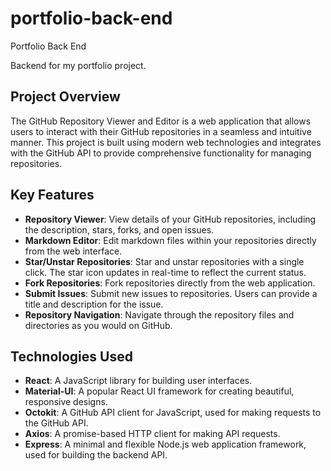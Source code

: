 # portfolio-back-end
Portfolio Back End

Backend for my portfolio project.

## Project Overview

The GitHub Repository Viewer and Editor is a web application that allows users to interact with their GitHub repositories in a seamless and intuitive manner. This project is built using modern web technologies and integrates with the GitHub API to provide comprehensive functionality for managing repositories.

## Key Features

- **Repository Viewer**: View details of your GitHub repositories, including the description, stars, forks, and open issues.
- **Markdown Editor**: Edit markdown files within your repositories directly from the web interface.
- **Star/Unstar Repositories**: Star and unstar repositories with a single click. The star icon updates in real-time to reflect the current status.
- **Fork Repositories**: Fork repositories directly from the web application.
- **Submit Issues**: Submit new issues to repositories. Users can provide a title and description for the issue.
- **Repository Navigation**: Navigate through the repository files and directories as you would on GitHub.

## Technologies Used

- **React**: A JavaScript library for building user interfaces.
- **Material-UI**: A popular React UI framework for creating beautiful, responsive designs.
- **Octokit**: A GitHub API client for JavaScript, used for making requests to the GitHub API.
- **Axios**: A promise-based HTTP client for making API requests.
- **Express**: A minimal and flexible Node.js web application framework, used for building the backend API.
